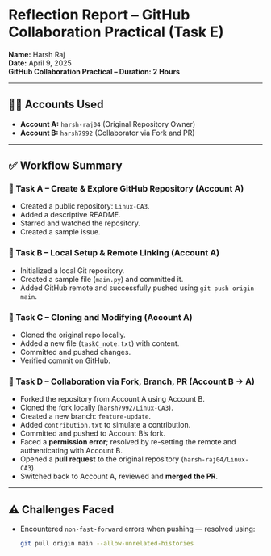 # Reflection Report – GitHub Collaboration Practical (Task E)

**Name:** Harsh Raj  
**Date:** April 9, 2025  
**GitHub Collaboration Practical – Duration: 2 Hours**

---

## 🧑‍💻 Accounts Used

- **Account A:** `harsh-raj04` (Original Repository Owner)
- **Account B:** `harsh7992` (Collaborator via Fork and PR)

---

## ✅ Workflow Summary

### 🔹 Task A – Create & Explore GitHub Repository (Account A)
- Created a public repository: `Linux-CA3`.
- Added a descriptive README.
- Starred and watched the repository.
- Created a sample issue.

### 🔹 Task B – Local Setup & Remote Linking (Account A)
- Initialized a local Git repository.
- Created a sample file (`main.py`) and committed it.
- Added GitHub remote and successfully pushed using `git push origin main`.

### 🔹 Task C – Cloning and Modifying (Account A)
- Cloned the original repo locally.
- Added a new file (`taskC_note.txt`) with content.
- Committed and pushed changes.
- Verified commit on GitHub.

### 🔹 Task D – Collaboration via Fork, Branch, PR (Account B → A)
- Forked the repository from Account A using Account B.
- Cloned the fork locally (`harsh7992/Linux-CA3`).
- Created a new branch: `feature-update`.
- Added `contribution.txt` to simulate a contribution.
- Committed and pushed to Account B’s fork.
- Faced a **permission error**; resolved by re-setting the remote and authenticating with Account B.
- Opened a **pull request** to the original repository (`harsh-raj04/Linux-CA3`).
- Switched back to Account A, reviewed and **merged the PR**.

---

## ⚠️ Challenges Faced

- Encountered `non-fast-forward` errors when pushing — resolved using:
  ```bash
  git pull origin main --allow-unrelated-histories
